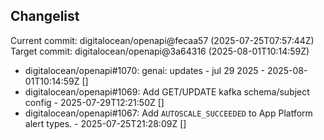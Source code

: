 ## Changelist

Current commit: digitalocean/openapi@fecaa57 (2025-07-25T07:57:44Z)
Target commit: digitalocean/openapi@3a64316 (2025-08-01T10:14:59Z)

* digitalocean/openapi#1070: genai: updates - jul 29 2025 - 2025-08-01T10:14:59Z []
* digitalocean/openapi#1069: Add GET/UPDATE kafka schema/subject config - 2025-07-29T12:21:50Z []
* digitalocean/openapi#1067: Add `AUTOSCALE_SUCCEEDED` to App Platform alert types. - 2025-07-25T21:28:09Z []
